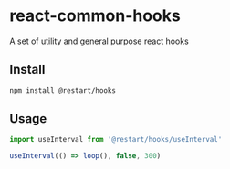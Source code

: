 # react-common-hooks

A set of utility and general purpose react hooks


## Install

```sh
npm install @restart/hooks
```

## Usage

```js
import useInterval from '@restart/hooks/useInterval'

useInterval(() => loop(), false, 300)

```

